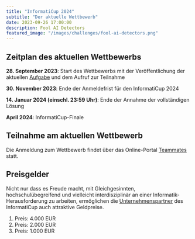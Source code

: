 ```yaml
---
title: "InformatiCup 2024"
subtitle: "Der aktuelle Wettbewerb"
date: 2023-09-26 17:00:00
description: Fool AI Detectors
featured_image: "/images/challenges/fool-ai-detectors.png"
---
```


## Zeitplan des aktuellen Wettbewerbs

**28\. September 2023**: Start des Wettbewerbs mit der Veröffentlichung der aktuellen [Aufgabe](https://github.com/informatiCup/informatiCup2024) und dem Aufruf zur Teilnahme

**30\. November 2023**: Ende der Anmeldefrist für den InformatiCup 2024

**14\. Januar 2024 (einschl. 23:59 Uhr)**: Ende der Annahme der vollständigen Lösung

**April 2024**: InformatiCup-Finale

## Teilnahme am aktuellen Wettbewerb

Die Anmeldung zum Wettbewerb findet über das Online-Portal [Teammates](https://teams.informaticup.de/) statt.

## Preisgelder

Nicht nur dass es Freude macht, mit Gleichgesinnten, hochschulübegreifend und vielleicht interdisziplinär an einer Informatik-Herausforderung zu arbeiten, ermöglichen die [Unternehmenspartner](/sponsors) des InformatiCup auch attraktive Geldpreise.

1. Preis: 4.000 EUR
2. Preis: 2.000 EUR
3. Preis: 1.000 EUR
